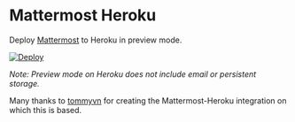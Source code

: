 # Mattermost Heroku

Deploy [Mattermost](https://about.mattermost.com/) to Heroku in preview mode. 

[![Deploy](https://www.herokucdn.com/deploy/button.svg)](https://heroku.com/deploy?template=https://github.com/AitzazJafri/mattermost-heroku)

_Note: Preview mode on Heroku does not include email or persistent storage._

Many thanks to [tommyvn](https://github.com/tommyvn) for creating the Mattermost-Heroku integration on which this is based. 

